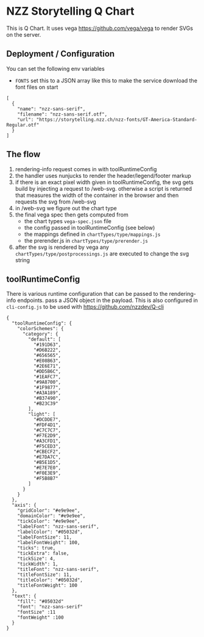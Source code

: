 # NZZ Storytelling Q Chart

This is Q Chart. It uses vega https://github.com/vega/vega to render SVGs on the server.

## Deployment / Configuration
You can set the following env variables
- `FONTS` set this to a JSON array like this to make the service download the font files on start
```
[
  {
    "name": "nzz-sans-serif",
    "filename": "nzz-sans-serif.otf",
    "url": "https://storytelling.nzz.ch/nzz-fonts/GT-America-Standard-Regular.otf"
  }
]
```

## The flow
1. rendering-info request comes in with toolRuntimeConfig
2. the handler uses nunjucks to render the header/legend/footer markup
3. if there is an exact pixel width given in toolRuntimeConfig, the svg gets build by injecting a request to /web-svg. otherwise a script is returned that measures the width of the container in the browser and then requests the svg from /web-svg
4. in /web-svg we figure out the chart type
5. the final vega spec then gets computed from
   - the chart types `vega-spec.json` file
   - the config passed in toolRuntimeConfig (see below)
   - the mappings defined in `chartTypes/type/mappings.js`
   - the prerender.js in `chartTypes/type/prerender.js`
6. after the svg is rendered by vega any `chartTypes/type/postprocessings.js` are executed to change the svg string

## toolRuntimeConfig
There is various runtime configuration that can be passed to the rendering-info endpoints. pass a JSON object in the payload. This is also configured in `cli-config.js` to be used with https://github.com/nzzdev/Q-cli
```
{
  "toolRuntimeConfig": {
    "colorSchemes": {
      "category": {
        "default": [
          "#191D63",
          "#D6B222",
          "#656565",
          "#E08B63",
          "#2E6E71",
          "#DD5B6C",
          "#1EAFC7",
          "#9A8700",
          "#1F9877",
          "#A3A189",
          "#B37490",
          "#B23C39"
        ],
        "light": [
          "#DCDDE7",
          "#FDF4D1",
          "#C7C7C7",
          "#F7E2D9",
          "#A3CFD1",
          "#F5CED3",
          "#CBECF2",
          "#E7DA7C",
          "#B5E1D5",
          "#E7E7E0",
          "#F0E3E9",
          "#F5B8B7"
        ]
      }
    }
  },
  "axis": {
    "gridColor": "#e9e9ee",
    "domainColor": "#e9e9ee",
    "tickColor": "#e9e9ee",
    "labelFont": "nzz-sans-serif",
    "labelColor": "#05032d",
    "labelFontSize": 11,
    "labelFontWeight": 100,
    "ticks": true,
    "tickExtra": false,
    "tickSize": 4,
    "tickWidth": 1,
    "titleFont": "nzz-sans-serif",
    "titleFontSize": 11,
    "titleColor": "#05032d",
    "titleFontWeight": 100
  },
  "text": {
    "fill": "#05032d"
    "font": "nzz-sans-serif"
    "fontSize" :11
    "fontWeight" :100
  }
}
```

